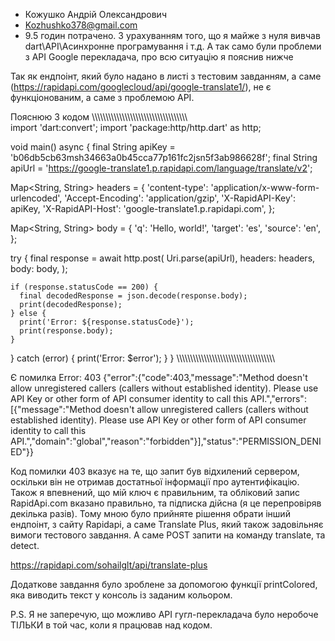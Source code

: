  - Кожушко Андрій Олександрович
 - Kozhushko378@gmail.com
 - 9.5 годин потрачено. З урахуванням того, що я майже з нуля вивчав dart\API\Асинхронне програмування і т.д. А так само були проблеми з API Google перекладача, про всю ситуацію я пояснив нижче








Так як ендпоінт, який було надано в листі з тестовим завданням, а саме (https://rapidapi.com/googlecloud/api/google-translate1/), не є функціонованим, а саме з проблемою API. 

Пояснюю
З кодом
\\\\\\\\\\\\\\\\\\\\\\\\\\\\\\\\\\\\\\\\\\\\\\\\\\\\\\\\\\\\\\\\\\\\\\\
import 'dart:convert';
import 'package:http/http.dart' as http;

void main() async {
  final String apiKey = 'b06db5cb63msh34663a0b45cca77p161fc2jsn5f3ab986628f';
  final String apiUrl = 'https://google-translate1.p.rapidapi.com/language/translate/v2';

  Map<String, String> headers = {
    'content-type': 'application/x-www-form-urlencoded',
    'Accept-Encoding': 'application/gzip',
    'X-RapidAPI-Key': apiKey,
    'X-RapidAPI-Host': 'google-translate1.p.rapidapi.com',
  };

  Map<String, String> body = {
    'q': 'Hello, world!',
    'target': 'es',
    'source': 'en',
  };

  try {
    final response = await http.post(
      Uri.parse(apiUrl),
      headers: headers,
      body: body,
    );

    if (response.statusCode == 200) {
      final decodedResponse = json.decode(response.body);
      print(decodedResponse);
    } else {
      print('Error: ${response.statusCode}');
      print(response.body);
    }
  } catch (error) {
    print('Error: $error');
  }
}
\\\\\\\\\\\\\\\\\\\\\\\\\\\\\\\\\\\\\\\\\\\\\\\\\\\\\\\\\\\\\\\\\\\\\\\

Є помилка Error: 403 
{"error":{"code":403,"message":"Method doesn't allow unregistered callers (callers without established identity). Please use API Key or other form of API consumer identity to call this API.","errors":[{"message":"Method doesn't allow unregistered callers (callers without established identity). Please use API Key or other form of API consumer identity to call this API.","domain":"global","reason":"forbidden"}],"status":"PERMISSION_DENIED"}} 

Код помилки 403 вказує на те, що запит був відхилений сервером, оскільки він не отримав достатньої інформації про аутентифікацію. 
Також я впевнений, що мій ключ є правильним, та обліковий запис RapidApi.com вказано правильно, та підписка дійсна (я це перепровіряв декілька разів). 
Тому мною було прийняте рішення обрати інший ендпоінт, з сайту Rapidapi, а саме Translate Plus, який також задовільняє вимоги тестового завдання. А саме POST запити на команду translate, та detect.

https://rapidapi.com/sohailglt/api/translate-plus

Додаткове завдання було зроблене за допомогою функції printColored, яка виводить текст у консоль із заданим кольором.

P.S. Я не заперечую, що можливо API гугл-перекладача було неробоче ТІЛЬКИ в той час, коли я працював над кодом.
